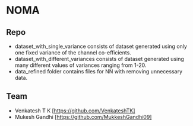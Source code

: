 # NOMA


## Repo

* dataset_with_single_variance consists of dataset generated using only one fixed variance of the channel co-efficients.
* dataset_with_different_variances consists of dataset generated using many different values of variances ranging from 1-20.
* data_refined folder contains files for NN with removing unnecessary data.


## Team 
* Venkatesh T K [https://github.com/VenkateshTK]
* Mukesh Gandhi [https://github.com/MukkeshGandhi09]
